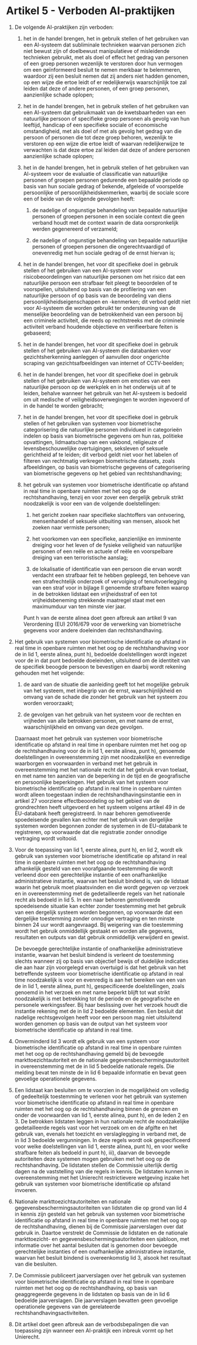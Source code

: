 # Artikel 5 - Verboden AI-praktijken

   1. De volgende AI-praktijken zijn verboden:

      1. het in de handel brengen, het in gebruik stellen of het gebruiken van een AI-systeem dat subliminale technieken waarvan personen zich niet bewust zijn of doelbewust manipulatieve of misleidende technieken gebruikt, met als doel of effect het gedrag van personen of een groep personen wezenlijk te verstoren door hun vermogen om een geïnformeerd besluit te nemen merkbaar te belemmeren, waardoor zij een besluit nemen dat zij anders niet hadden genomen, op een wijze die ertoe leidt of er redelijkerwijs waarschijnlijk toe zal leiden dat deze of andere personen, of een groep personen, aanzienlijke schade oplopen;
      
      2. het in de handel brengen, het in gebruik stellen of het gebruiken van een AI-systeem dat gebruikmaakt van de kwetsbaarheden van een natuurlijke persoon of specifieke groep personen als gevolg van hun leeftijd, handicap of een specifieke sociale of economische omstandigheid, met als doel of met als gevolg het gedrag van die persoon of personen die tot deze groep behoren, wezenlijk te verstoren op een wijze die ertoe leidt of waarvan redelijkerwijze te verwachten is dat deze ertoe zal leiden dat deze of andere personen aanzienlijke schade oplopen;

      3. het in de handel brengen, het in gebruik stellen of het gebruiken van AI-systeem voor de evaluatie of classificatie van natuurlijke personen of groepen personen gedurende een bepaalde periode op basis van hun sociale gedrag of bekende, afgeleide of voorspelde persoonlijke of persoonlijkheidskenmerken, waarbij de sociale score een of beide van de volgende gevolgen heeft:

         1. de nadelige of ongunstige behandeling van bepaalde natuurlijke personen of groepen personen in een sociale context die geen verband houdt met de context waarin de data oorspronkelijk werden gegenereerd of verzameld;

         2. de nadelige of ongunstige behandeling van bepaalde natuurlijke personen of groepen personen die ongerechtvaardigd of onevenredig met hun sociale gedrag of de ernst hiervan is;
         
      4. het in de handel brengen, het voor dit specifieke doel in gebruik stellen of het gebruiken van een AI-systeem voor risicobeoordelingen van natuurlijke personen om het risico dat een natuurlijke persoon een strafbaar feit pleegt te beoordelen of te voorspellen, uitsluitend op basis van de profilering van een natuurlijke persoon of op basis van de beoordeling van diens persoonlijkheidseigenschappen en -kenmerken; dit verbod geldt niet voor AI-systeem die worden gebruikt ter ondersteuning van de menselijke beoordeling van de betrokkenheid van een persoon bij een criminele activiteit, die reeds op rechtstreeks met de criminele activiteit verband houdende objectieve en verifieerbare feiten is gebaseerd;

      5. het in de handel brengen, het voor dit specifieke doel in gebruik stellen of het gebruiken van AI-systeem die databanken voor gezichtsherkenning aanleggen of aanvullen door ongerichte scraping van gezichtsafbeeldingen van internet of CCTV-beelden;

      6. het in de handel brengen, het voor dit specifieke doel in gebruik stellen of het gebruiken van AI-systeem om emoties van een natuurlijke persoon op de werkplek en in het onderwijs uit af te leiden, behalve wanneer het gebruik van het AI-systeem is bedoeld om uit medische of veiligheidsoverwegingen te worden ingevoerd of in de handel te worden gebracht;

      7. het in de handel brengen, het voor dit specifieke doel in gebruik stellen of het gebruiken van systemen voor biometrische categorisering die natuurlijke personen individueel in categorieën indelen op basis van biometrische gegevens om hun ras, politieke opvattingen, lidmaatschap van een vakbond, religieuze of levensbeschouwelijke overtuigingen, seksleven of seksuele gerichtheid af te leiden; dit verbod geldt niet voor het labelen of filteren van rechtmatig verkregen biometrische datasets, zoals afbeeldingen, op basis van biometrische gegevens of categorisering van biometrische gegevens op het gebied van rechtshandhaving;

      8. het gebruik van systemen voor biometrische identificatie op afstand in real time in openbare ruimten met het oog op de rechtshandhaving, tenzij en voor zover een dergelijk gebruik strikt noodzakelijk is voor een van de volgende doelstellingen:

         1. het gericht zoeken naar specifieke slachtoffers van ontvoering, mensenhandel of seksuele uitbuiting van mensen, alsook het zoeken naar vermiste personen;

         2. het voorkomen van een specifieke, aanzienlijke en imminente dreiging voor het leven of de fysieke veiligheid van natuurlijke personen of een reële en actuele of reële en voorspelbare dreiging van een terroristische aanslag;

         3. de lokalisatie of identificatie van een persoon die ervan wordt verdacht een strafbaar feit te hebben gepleegd, ten behoeve van een strafrechtelijk onderzoek of vervolging of tenuitvoerlegging van een straf voor in bijlage II genoemde strafbare feiten waarop in de betrokken lidstaat een vrijheidsstraf of een tot vrijheidsbeneming strekkende maatregel staat met een maximumduur van ten minste vier jaar.
         
         Punt h van de eerste alinea doet geen afbreuk aan artikel 9 van Verordening (EU) 2016/679 voor de verwerking van biometrische gegevens voor andere doeleinden dan rechtshandhaving.

   2. Het gebruik van systemen voor biometrische identificatie op afstand in real time in openbare ruimten met het oog op de rechtshandhaving voor de in lid 1, eerste alinea, punt h), bedoelde doelstellingen wordt ingezet voor de in dat punt bedoelde doeleinden, uitsluitend om de identiteit van de specifiek beoogde persoon te bevestigen en daarbij wordt rekening gehouden met het volgende:

      1. de aard van de situatie die aanleiding geeft tot het mogelijke gebruik van het systeem, met inbegrip van de ernst, waarschijnlijkheid en omvang van de schade die zonder het gebruik van het systeem zou worden veroorzaakt;

      2. de gevolgen van het gebruik van het systeem voor de rechten en vrijheden van alle betrokken personen, en met name de ernst, waarschijnlijkheid en omvang van deze gevolgen.
      
      Daarnaast moet het gebruik van systemen voor biometrische identificatie op afstand in real time in openbare ruimten met het oog op de rechtshandhaving voor de in lid 1, eerste alinea, punt h), genoemde doelstellingen in overeenstemming zijn met noodzakelijke en evenredige waarborgen en voorwaarden in verband met het gebruik in overeenstemming met het nationale recht dat het gebruik ervan toelaat, en met name ten aanzien van de beperking in de tijd en de geografische en persoonlijke beperkingen. Het gebruik van het systeem voor biometrische identificatie op afstand in real time in openbare ruimten wordt alleen toegestaan indien de rechtshandhavingsinstantie een in artikel 27 voorziene effectbeoordeling op het gebied van de grondrechten heeft uitgevoerd en het systeem volgens artikel 49 in de EU-databank heeft geregistreerd. In naar behoren gemotiveerde spoedeisende gevallen kan echter met het gebruik van dergelijke systemen worden begonnen zonder de systemen in de EU-databank te registreren, op voorwaarde dat die registratie zonder onnodige vertraging wordt voltooid.

   3. Voor de toepassing van lid 1, eerste alinea, punt h), en lid 2, wordt elk gebruik van systemen voor biometrische identificatie op afstand in real time in openbare ruimten met het oog op de rechtshandhaving afhankelijk gesteld van een voorafgaande toestemming die wordt verleend door een gerechtelijke instantie of een onafhankelijke administratieve instantie, waarvan het besluit bindend is, van de lidstaat waarin het gebruik moet plaatsvinden en die wordt gegeven op verzoek en in overeenstemming met de gedetailleerde regels van het nationale recht als bedoeld in lid 5. In een naar behoren gemotiveerde spoedeisende situatie kan echter zonder toestemming met het gebruik van een dergelijk systeem worden begonnen, op voorwaarde dat een dergelijke toestemming zonder onnodige vertraging en ten minste binnen 24 uur wordt aangevraagd. Bij weigering van die toestemming wordt het gebruik onmiddellijk gestaakt en worden alle gegevens, resultaten en outputs van dat gebruik onmiddellijk verwijderd en gewist.

      De bevoegde gerechtelijke instantie of onafhankelijke administratieve instantie, waarvan het besluit bindend is verleent de toestemming slechts wanneer zij op basis van objectief bewijs of duidelijke indicaties die aan haar zijn voorgelegd ervan overtuigd is dat het gebruik van het betreffende systeem voor biometrische identificatie op afstand in real time noodzakelijk is voor en evenredig is aan het bereiken van een van de in lid 1, eerste alinea, punt h), gespecificeerde doelstellingen, zoals genoemd in het verzoek en met name beperkt blijft tot wat strikt noodzakelijk is met betrekking tot de periode en de geografische en personele werkingssfeer. Bij haar beslissing over het verzoek houdt die instantie rekening met de in lid 2 bedoelde elementen. Een besluit dat nadelige rechtsgevolgen heeft voor een persoon mag niet uitsluitend worden genomen op basis van de output van het systeem voor biometrische identificatie op afstand in real time.

   4. Onverminderd lid 3 wordt elk gebruik van een systeem voor biometrische identificatie op afstand in real time in openbare ruimten met het oog op de rechtshandhaving gemeld bij de bevoegde markttoezichtautoriteit en de nationale gegevensbeschermingsautoriteit in overeenstemming met de in lid 5 bedoelde nationale regels. Die melding bevat ten minste de in lid 6 bepaalde informatie en bevat geen gevoelige operationele gegevens.

   5. Een lidstaat kan besluiten om te voorzien in de mogelijkheid om volledig of gedeeltelijk toestemming te verlenen voor het gebruik van systemen voor biometrische identificatie op afstand in real time in openbare ruimten met het oog op de rechtshandhaving binnen de grenzen en onder de voorwaarden van lid 1, eerste alinea, punt h), en de leden 2 en 3. De betrokken lidstaten leggen in hun nationale recht de noodzakelijke gedetailleerde regels vast voor het verzoek om en de afgifte en het gebruik van, evenals het toezicht en verslaglegging in verband met, de in lid 3 bedoelde vergunningen. In deze regels wordt ook gespecificeerd voor welke doelstellingen van lid 1, eerste alinea, punt h), en voor welke strafbare feiten als bedoeld in punt h), iii), daarvan de bevoegde autoriteiten deze systemen mogen gebruiken met het oog op de rechtshandhaving. De lidstaten stellen de Commissie uiterlijk dertig dagen na de vaststelling van die regels in kennis. De lidstaten kunnen in overeenstemming met het Unierecht restrictievere wetgeving inzake het gebruik van systemen voor biometrische identificatie op afstand invoeren.

   6. Nationale markttoezichtautoriteiten en nationale gegevensbeschermingsautoriteiten van lidstaten die op grond van lid 4 in kennis zijn gesteld van het gebruik van systemen voor biometrische identificatie op afstand in real time in openbare ruimten met het oog op de rechtshandhaving, dienen bij de Commissie jaarverslagen over dat gebruik in. Daartoe verstrekt de Commissie de lidstaten en de nationale markttoezicht- en gegevensbeschermingsautoriteiten een sjabloon, met informatie over het aantal besluiten dat is genomen door bevoegde gerechtelijke instanties of een onafhankelijke administratieve instantie, waarvan het besluit bindend is overeenkomstig lid 3, alsook het resultaat van die besluiten.

   7. De Commissie publiceert jaarverslagen over het gebruik van systemen voor biometrische identificatie op afstand in real time in openbare ruimten met het oog op de rechtshandhaving, op basis van geaggregeerde gegevens in de lidstaten op basis van de in lid 6 bedoelde jaarverslagen. Die jaarverslagen bevatten geen gevoelige operationele gegevens van de gerelateerde rechtshandhavingsactiviteiten.

   8. Dit artikel doet geen afbreuk aan de verbodsbepalingen die van toepassing zijn wanneer een AI-praktijk een inbreuk vormt op het Unierecht.
